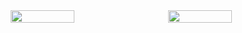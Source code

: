 
<div style="width:100%;display:flex; justify-content:space-around;align-items:flex-start">
<img src="https://github-readme-stats.vercel.app/api?username=sayefdeen&show_icons=true&theme=dracula&include_all_commits=true&count_private=true&langs_count=true" width="45%" />
<img src="https://github-readme-stats.vercel.app/api/top-langs/?username=sayefdeen&layout=compact&theme=dracula" width="45%" />
</div>
              
